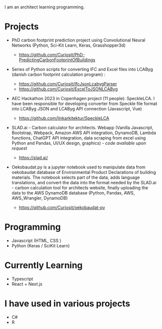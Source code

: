 I am an architect learning programming. 

# Projects
- PhD carbon footprint prediction project using Convolutional Neural Networks (Python, Sci-Kit Learn, Keras, Grasshopper3d)
    - https://github.com/Curiosit/PhD-PredictingCarbonFootprintOfBuildings 
- Series of Python scripts for converting IFC and Excel files into LCAByg (danish carbon footprint calculation program) :
    - https://github.com/Curiosit/IfcJsonLcabygParser
    - https://github.com/Curiosit/ExcelToJSONLCAByg
- AEC Hackathon 2023 in Copenhagen project (11 people): SpeckleLCA. I have been responsible for developing converter from Speckle file format into LCAByg JSON and LCAByg API connection (Javascript, Vue)
    - https://github.com/linkarkitektur/SpeckleLCA
 
- SLAD.ai - Carbon calculator for architects. Webapp (Vanilla Javascript, Bootstrap, Webpack, Amazon AWS API integration, DynamoDB, Lambda functions, ChatGPT API integration, data scraping from excel using Python and Pandas, UI/UX design, graphics) - *code available upon request*
    - https://slad.ai/

- Oekobaudat.py is a jupyter notebook used to manipulate data from oekobaudat database of Environmental Product Declarations of building materials. The notebook selects part of the data, adds language translations, and convert the data into the format needed by the SLAD.ai - carbon calculation tool for architects website, finally uploading the data to the AWS DynamoDB database (Python, Pandas, AWS, AWS_Wrangler, DynamoDB) 
    - https://github.com/Curiosit/oekobaudat-py

# Programming
- Javascript (HTML, CSS )
- Python (Keras / SciKit Learn)

# Currently Learning
- Typescript
- React + Next.js

# I have used in various projects
- C#
- R
